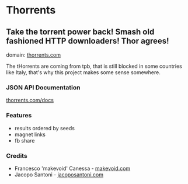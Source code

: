 # Thorrents

## Take the torrent power back! Smash old fashioned HTTP downloaders! Thor agrees!

domain:
[thorrents.com](http://thorrents.com)

The tHorrents are coming from tpb, that is still blocked in some countries like Italy, that's why this project makes some sense somewhere.

### JSON API Documentation

[thorrents.com/docs](http://thorrents.makevoid.com/docs) 

### Features

- results ordered by seeds
- magnet links
- fb share


### Credits

- Francesco 'makevoid' Canessa - [makevoid.com](http://makevoid.com) 
- Jacopo Santoni - [jacoposantoni.com](http://jacoposantoni.com)